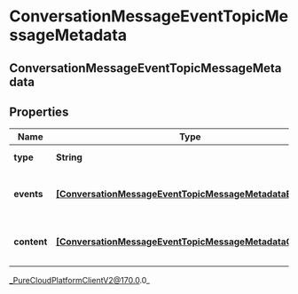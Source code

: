 # ConversationMessageEventTopicMessageMetadata

## ConversationMessageEventTopicMessageMetadata

## Properties

|Name | Type | Description | Notes|
|------------ | ------------- | ------------- | -------------|
| **type** | **String** | Message type. | [optional] |
| **events** | [**[ConversationMessageEventTopicMessageMetadataEvent]**]([ConversationMessageEventTopicMessageMetadataEvent]) | List of message events, if any | [optional] |
| **content** | [**[ConversationMessageEventTopicMessageMetadataContent]**]([ConversationMessageEventTopicMessageMetadataContent]) | List of message content, if any | [optional] |



_PureCloudPlatformClientV2@170.0.0_
